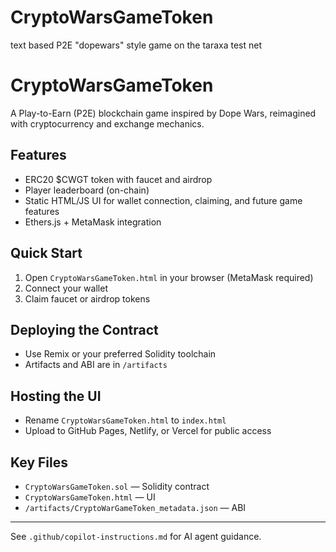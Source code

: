 # CryptoWarsGameToken
text based P2E "dopewars" style game on the taraxa test net 
# CryptoWarsGameToken

A Play-to-Earn (P2E) blockchain game inspired by Dope Wars, reimagined with cryptocurrency and exchange mechanics.

## Features
- ERC20 $CWGT token with faucet and airdrop
- Player leaderboard (on-chain)
- Static HTML/JS UI for wallet connection, claiming, and future game features
- Ethers.js + MetaMask integration

## Quick Start
1. Open `CryptoWarsGameToken.html` in your browser (MetaMask required)
2. Connect your wallet
3. Claim faucet or airdrop tokens

## Deploying the Contract
- Use Remix or your preferred Solidity toolchain
- Artifacts and ABI are in `/artifacts`

## Hosting the UI
- Rename `CryptoWarsGameToken.html` to `index.html`
- Upload to GitHub Pages, Netlify, or Vercel for public access

## Key Files
- `CryptoWarsGameToken.sol` — Solidity contract
- `CryptoWarsGameToken.html` — UI
- `/artifacts/CryptoWarGameToken_metadata.json` — ABI

---
See `.github/copilot-instructions.md` for AI agent guidance.
